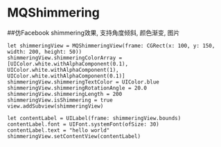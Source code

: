 # MQShimmering

##仿Facebook shimmering效果, 支持角度倾斜, 颜色渐变, 图片


	let shimmeringView = MQShimmeringView(frame: CGRect(x: 100, y: 150, width: 200, height: 50))
	shimmeringView.shimmeringColorArray = [UIColor.white.withAlphaComponent(0.1), UIColor.white.withAlphaComponent(1), UIColor.white.withAlphaComponent(0.1)]
	shimmeringView.shimmeringTextColor = UIColor.blue
	shimmeringView.shimmeringRotationAngle = 20.0
	shimmeringView.shimmeringLength = 200
	shimmeringView.isShimmering = true
	view.addSubview(shimmeringView)
 
	let contentLabel = UILabel(frame: shimmeringView.bounds)
	contentLabel.font = UIFont.systemFont(ofSize: 30)
	contentLabel.text = "hello world"
	shimmeringView.setContentView(contentLabel)
